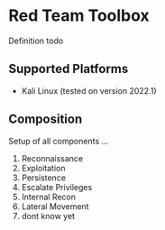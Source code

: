 # Red Team Toolbox

Definition todo

## Supported Platforms

- Kali Linux (tested on version 2022.1)

## Composition

Setup of all components ...

1. Reconnaissance
1. Exploitation
1. Persistence
1. Escalate Privileges
1. Internal Recon
1. Lateral Movement
1. dont know yet

